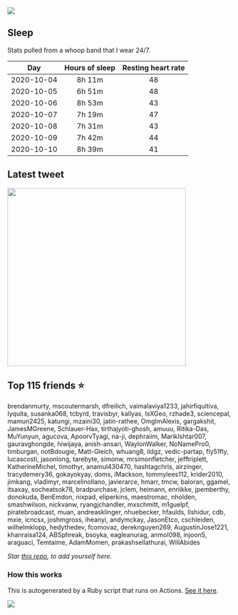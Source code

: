 ![](https://github.com/mscoutermarsh/mscoutermarsh/blob/master/Enter_Mike.gif?raw=true)

## Sleep
Stats pulled from a whoop band that I wear 24/7.

|Day|Hours of sleep|Resting heart rate|
|:-:|:-:|:-:|
|2020-10-04|8h 11m|48|
|2020-10-05|6h 51m|48|
|2020-10-06|8h 53m|43|
|2020-10-07|7h 19m|47|
|2020-10-08|7h 31m|43|
|2020-10-09|7h 42m|44|
|2020-10-10|8h 39m|41|

## Latest tweet
[<img src="https://hcti.io/v1/image/ef0a156b-14e3-46b0-87c2-fb9cf14e7c2a" width="400">](https://twitter.com/mscccc/status/1313914722878713858)

## Top 115 friends ⭐️
brendanmurty, mscoutermarsh, dfreilich, vaimalaviya1233, jahirfiquitiva, lyquita, susanka068, tcbyrd, travisbyr, kallyas, IsXGeo, rzhade3, sciencepal, mamun2425, katungi, mzaini30, jatin-rathee, OmgImAlexis, gargakshit, JamesMGreene, Schlauer-Hax, tirthajyoti-ghosh, amuuu, Ritika-Das, MuYunyun, agucova, ApoorvTyagi, na-ji, dephraiim, MarikIshtar007, gauravghongde, hiwijaya, anish-ansari, WaylonWalker, NoNamePro0, timburgan, notBdougie, Matt-Gleich, whuang8, ildgz, vedic-partap, fly51fly, lucascosti, jasonlong, tarebyte, simonw, mrsimonfletcher, jefftriplett, KatherineMichel, timothyr, anamul430470, hashtagchris, airzinger, tracydemery36, gokayokyay, doms, iMackson, tommylees112, krider2010, jimkang, vladimyr, marcelinollano, javierarce, hmarr, tmcw, baloran, ggamel, itsaxay, socheatsok78, bradpurchase, jclem, heimann, enriikke, jpemberthy, donokuda, BenEmdon, nixpad, eliperkins, maestromac, nholden, smashwilson, nickvanw, ryangjchandler, mxschmitt, m1guelpf, piratebroadcast, muan, andreasklinger, nhuebecker, hfaulds, Ilshidur, cdb, mxie, icncsx, joshmgross, iheanyi, andymckay, JasonEtco, cschleiden, wilhelmklopp, hedythedev, fcomovaz, dereknguyen269, AugustinJose1221, khanraisa124, ABSphreak, bsoyka, eagleanurag, anmol098, injoon5, araguaci, Temtaime, AdamMomen, prakashsellathurai, WillAbides

*Star [this repo](https://github.com/mscoutermarsh/mscoutermarsh), to add yourself here.*

### How this works
This is autogenerated by a Ruby script that runs on Actions. [See it here](https://github.com/mscoutermarsh/mscoutermarsh).


![](https://github.com/mscoutermarsh/mscoutermarsh/blob/master/teeter.gif?raw=true)
